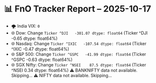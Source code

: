 # 📊 FnO Tracker Report – 2025-10-17
- 🌪️ India VIX: `0`
- 🌐 Dow: Change `Ticker
^DJI   -301.07
dtype: float64` (Ticker
^DJI   -0.65
dtype: float64%)
- 🌐 Nasdaq: Change `Ticker
^IXIC   -107.54
dtype: float64` (Ticker
^IXIC   -0.47
dtype: float64%)
- 🌐 S&P 500: Change `Ticker
^GSPC   -41.99
dtype: float64` (Ticker
^GSPC   -0.63
dtype: float64%)
- 🌐 SGX Nifty: Change `Ticker
^NSEI    87.5
dtype: float64` (Ticker
^NSEI    0.34
dtype: float64%)
⚠️ BANKNIFTY data not available. Skipping...
⚠️ NIFTY data not available. Skipping...